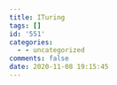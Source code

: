 ```yaml
---
title: ITuring
tags: []
id: '551'
categories:
  - - uncategorized
comments: false
date: 2020-11-08 19:15:45
---
```

